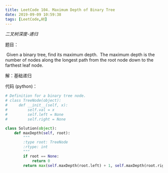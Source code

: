 ```yaml
---
title: LeetCode 104. Maximum Depth of Binary Tree
date: 2019-09-09 10:59:38
tags: [LeetCode,树]
---
```


*二叉树深度-递归*

<!--more-->

题目：

​		Given a binary tree, find its maximum depth.
​		The maximum depth is the number of nodes along the longest path from the root node down to the farthest leaf node.

解：基础递归

代码 (python)：

```python
# Definition for a binary tree node.
# class TreeNode(object):
#     def __init__(self, x):
#         self.val = x
#         self.left = None
#         self.right = None

class Solution(object):
    def maxDepth(self, root):
        """
        :type root: TreeNode
        :rtype: int
        """
        if root == None:
            return 0
        return max(self.maxDepth(root.left) + 1, self.maxDepth(root.right) + 1)
```

